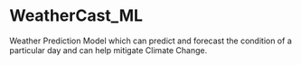 # WeatherCast_ML
Weather Prediction Model which can predict and forecast the condition of a particular day and can help mitigate Climate Change.
